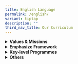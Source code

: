 ```yaml
---
title: English Language
permalink: /english/
variant: tiptap
description: ""
third_nav_title: Our Curriculum
---
```

<p></p>
<div data-type="detailGroup" class="isomer-accordion isomer-accordion-white">
<details class="isomer-details">
<summary><strong>Values &amp; Missions</strong>
</summary>
<div data-type="detailsContent" class="isomer-details-content">
<p><strong>Vision</strong>
</p>
<p>Competent &amp; Confident users of the English Language.</p>
<p><strong>Mission</strong>
</p>
<p>To provide an engaging learning environment to develop our pupils into
confident and competent users of English Language in speech and writing.</p>
</div>
</details>
<details class="isomer-details">
<summary><strong>Emphasize Framework</strong>
</summary>
<div data-type="detailsContent" class="isomer-details-content">
<p></p>
</div>
</details>
<details class="isomer-details">
<summary><strong>Key-level Programmes</strong>
</summary>
<div data-type="detailsContent" class="isomer-details-content">
<p></p>
</div>
</details>
<details class="isomer-details">
<summary><strong>Others</strong>
</summary>
<div data-type="detailsContent" class="isomer-details-content">
<p></p>
</div>
</details>
</div>
<p></p>